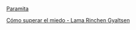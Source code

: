 
[Paramita](https://www.youtube.com/channel/UC9uMYCMlq9sEFLHO6r0awXA)

[Cómo superar el miedo - Lama Rinchen Gyaltsen](https://www.youtube.com/watch?v=pjDHAhAThhs)
